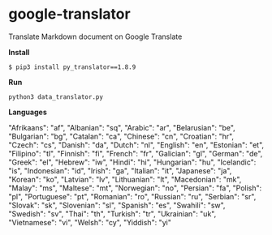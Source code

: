 # google-translator
Translate Markdown document on Google Translate

**Install**

`$ pip3 install py_translator==1.8.9`

**Run**

`python3 data_translator.py`

**Languages**

"Afrikaans": "af",
"Albanian": "sq",
"Arabic": "ar",
"Belarusian": "be",
"Bulgarian": "bg",
"Catalan": "ca",
"Chinese": "cn",
"Croatian": "hr",
"Czech": "cs",
"Danish": "da",
"Dutch": "nl",
"English": "en",
"Estonian": "et",
"Filipino": "tl",
"Finnish": "fi",
"French": "fr",
"Galician": "gl",
"German": "de",
"Greek": "el",
"Hebrew": "iw",
"Hindi": "hi",
"Hungarian": "hu",
"Icelandic": "is",
"Indonesian": "id",
"Irish": "ga",
"Italian": "it",
"Japanese": "ja",
"Korean": "ko",
"Latvian": "lv",
"Lithuanian": "lt",
"Macedonian": "mk",
"Malay": "ms",
"Maltese": "mt",
"Norwegian": "no",
"Persian": "fa",
"Polish": "pl",
"Portuguese": "pt",
"Romanian": "ro",
"Russian": "ru",
"Serbian": "sr",
"Slovak": "sk",
"Slovenian": "sl",
"Spanish": "es",
"Swahili": "sw",
"Swedish": "sv",
"Thai": "th",
"Turkish": "tr",
"Ukrainian": "uk",
"Vietnamese": "vi",
"Welsh": "cy",
"Yiddish": "yi"
